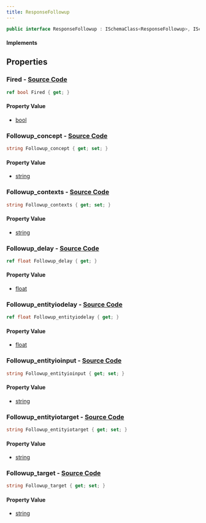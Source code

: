 ```yaml
---
title: ResponseFollowup
---
```


```csharp
public interface ResponseFollowup : ISchemaClass<ResponseFollowup>, ISchemaField, ISchemaClass, INativeHandle
```

#### Implements

## Properties

### **Fired** - [Source Code](https://github.com/swiftly-solution/swiftlys2/blob/main/managed/src/SwiftlyS2.Generated/Schemas/Interfaces/ResponseFollowup.cs#L30)

```csharp
ref bool Fired { get; }
```

#### Property Value

- [bool](https://learn.microsoft.com/dotnet/api/system.boolean)

### **Followup_concept** - [Source Code](https://github.com/swiftly-solution/swiftlys2/blob/main/managed/src/SwiftlyS2.Generated/Schemas/Interfaces/ResponseFollowup.cs#L16)

```csharp
string Followup_concept { get; set; }
```

#### Property Value

- [string](https://learn.microsoft.com/dotnet/api/system.string)

### **Followup_contexts** - [Source Code](https://github.com/swiftly-solution/swiftlys2/blob/main/managed/src/SwiftlyS2.Generated/Schemas/Interfaces/ResponseFollowup.cs#L18)

```csharp
string Followup_contexts { get; set; }
```

#### Property Value

- [string](https://learn.microsoft.com/dotnet/api/system.string)

### **Followup_delay** - [Source Code](https://github.com/swiftly-solution/swiftlys2/blob/main/managed/src/SwiftlyS2.Generated/Schemas/Interfaces/ResponseFollowup.cs#L20)

```csharp
ref float Followup_delay { get; }
```

#### Property Value

- [float](https://learn.microsoft.com/dotnet/api/system.single)

### **Followup_entityiodelay** - [Source Code](https://github.com/swiftly-solution/swiftlys2/blob/main/managed/src/SwiftlyS2.Generated/Schemas/Interfaces/ResponseFollowup.cs#L28)

```csharp
ref float Followup_entityiodelay { get; }
```

#### Property Value

- [float](https://learn.microsoft.com/dotnet/api/system.single)

### **Followup_entityioinput** - [Source Code](https://github.com/swiftly-solution/swiftlys2/blob/main/managed/src/SwiftlyS2.Generated/Schemas/Interfaces/ResponseFollowup.cs#L26)

```csharp
string Followup_entityioinput { get; set; }
```

#### Property Value

- [string](https://learn.microsoft.com/dotnet/api/system.string)

### **Followup_entityiotarget** - [Source Code](https://github.com/swiftly-solution/swiftlys2/blob/main/managed/src/SwiftlyS2.Generated/Schemas/Interfaces/ResponseFollowup.cs#L24)

```csharp
string Followup_entityiotarget { get; set; }
```

#### Property Value

- [string](https://learn.microsoft.com/dotnet/api/system.string)

### **Followup_target** - [Source Code](https://github.com/swiftly-solution/swiftlys2/blob/main/managed/src/SwiftlyS2.Generated/Schemas/Interfaces/ResponseFollowup.cs#L22)

```csharp
string Followup_target { get; set; }
```

#### Property Value

- [string](https://learn.microsoft.com/dotnet/api/system.string)

